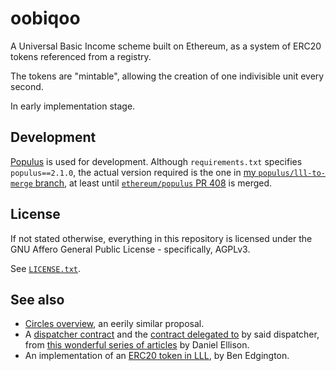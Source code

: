# oobiqoo

A Universal Basic Income scheme built on Ethereum, as a system of ERC20
tokens referenced from a registry.

The tokens are "mintable", allowing the creation of one indivisible
unit every second.

In early implementation stage.


## Development

[Populus](https://github.com/ethereum/populus/) is used for development.
Although `requirements.txt` specifies `populus==2.1.0`, the actual version
required is the one in [my `populus/lll-to-merge`
branch](https://github.com/veox/populus/tree/lll-to-merge), at least until
[`ethereum/populus` PR 408](https://github.com/ethereum/populus/pull/408)
is merged.


## License

If not stated otherwise, everything in this repository is licensed under the
GNU Affero General Public License - specifically, AGPLv3.

See [`LICENSE.txt`](LICENSE.txt).


## See also

* [Circles overview][circles], an eerily similar proposal.
* A [dispatcher contract][dispatcher] and the [contract delegated to][dispatch-to]
  by said dispatcher, from [this wonderful series of articles][resurrection] by
  Daniel Ellison.
* An implementation of an [ERC20 token in LLL][erc20-lll], by Ben Edgington.

[circles]: https://github.com/CirclesUBI/docs/blob/master/Circles.md
[dispatch-to]: https://github.com/zigguratt/lll-dispatcher/blob/master/src/arithmetic.lll
[dispatcher]: https://github.com/zigguratt/lll-dispatcher/blob/master/src/dispatcher.lll
[resurrection]: http://blog.syrinx.net/the-resurrection-of-lll-part-1/
[erc20-lll]: https://github.com/benjaminion/LLL_erc20

